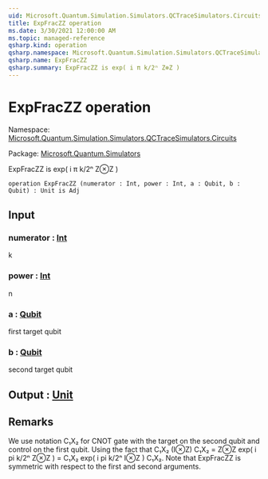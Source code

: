 ```yaml
---
uid: Microsoft.Quantum.Simulation.Simulators.QCTraceSimulators.Circuits.ExpFracZZ
title: ExpFracZZ operation
ms.date: 3/30/2021 12:00:00 AM
ms.topic: managed-reference
qsharp.kind: operation
qsharp.namespace: Microsoft.Quantum.Simulation.Simulators.QCTraceSimulators.Circuits
qsharp.name: ExpFracZZ
qsharp.summary: ExpFracZZ is exp( i π k/2ⁿ Z⊗Z )
---
```


# ExpFracZZ operation

Namespace: [Microsoft.Quantum.Simulation.Simulators.QCTraceSimulators.Circuits](xref:Microsoft.Quantum.Simulation.Simulators.QCTraceSimulators.Circuits)

Package: [Microsoft.Quantum.Simulators](https://nuget.org/packages/Microsoft.Quantum.Simulators)


ExpFracZZ is exp( i π k/2ⁿ Z⊗Z )

```qsharp
operation ExpFracZZ (numerator : Int, power : Int, a : Qubit, b : Qubit) : Unit is Adj
```


## Input

### numerator : [Int](xref:microsoft.quantum.lang-ref.int)

k


### power : [Int](xref:microsoft.quantum.lang-ref.int)

n


### a : [Qubit](xref:microsoft.quantum.lang-ref.qubit)

first target qubit


### b : [Qubit](xref:microsoft.quantum.lang-ref.qubit)

second target qubit



## Output : [Unit](xref:microsoft.quantum.lang-ref.unit)



## Remarks

We use notation C₁X₂ for CNOT gate with the targeton the second qubit and control on the first qubit.Using the fact that C₁X₂ (I⊗Z) C₁X₂ = Z⊗Zexp( i pi k/2ⁿ Z⊗Z ) = C₁X₂ exp( i pi k/2ⁿ I⊗Z ) C₁X₂.Note that ExpFracZZ is symmetric with respect to the first and second arguments.